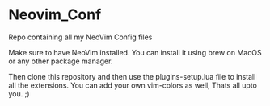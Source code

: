 # Neovim_Conf
Repo containing all my NeoVim Config files

Make sure to have NeoVim installed. 
You can install it using brew on MacOS or any other package manager.

Then clone this repository and then use the plugins-setup.lua file to install all the extensions.
You can add your own vim-colors as well, Thats all upto you. ;)
